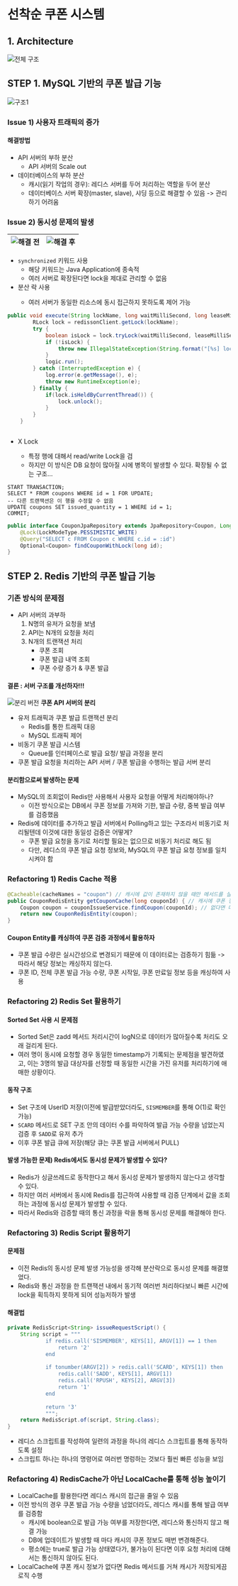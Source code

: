 
# 선착순 쿠폰 시스템
## 1. Architecture
![전체 구조](img/architecture.png)
## STEP 1. MySQL 기반의 쿠폰 발급 기능
![구조1](img/step1_1.png)

### Issue 1) 사용자 트래픽의 증가
#### 해결방법
- API 서버의 부하 분산
  - API 서버의 Scale out
- 데이터베이스의 부하 분산
  - 캐시(읽기 작업의 경우): 레디스 서버를 두어 처리하는 역할을 두어 분산
  - 데이터베이스 서버 확장(master, slave), 샤딩 등으로 해결할 수 있음 -> 관리하기 어려움

### Issue 2) 동시성 문제의 발생
![해결 전](img/step1_2.png) |![해결 후](img/step1_3.png) |
--- | --- |
- `synchronized` 키워드 사용
  - 해당 키워드는 Java Application에 종속적
  - 여러 서버로 확장된다면 lock을 제대로 관리할 수 없음
- 분산 락 사용 <Redis>
  - 여러 서버가 동일한 리소스에 동시 접근하지 못하도록 제어 가능
```java
public void execute(String lockName, long waitMilliSecond, long leaseMilliSecond, Runnable logic) {
        RLock lock = redissonClient.getLock(lockName);
        try {
            boolean isLock = lock.tryLock(waitMilliSecond, leaseMilliSecond, TimeUnit.MILLISECONDS);  // 획득 대기 시간, 획득 후 최소 소유 시간
            if (!isLock) {
                throw new IllegalStateException(String.format("[%s] lock 획득 실패", lockName));
            }
            logic.run();
        } catch (InterruptedException e) {
            log.error(e.getMessage(), e);
            throw new RuntimeException(e);
        } finally {
            if(lock.isHeldByCurrentThread()) {
                lock.unlock();
            }
        }
    }
 
```
- X Lock<MySQL>
  - 특정 행에 대해서 read/write Lock을 검
  - 하지만 이 방식은 DB 요청이 많아질 시에 병목이 발생할 수 있다. 확장될 수 없는 구조...
```mysql
START TRANSACTION;
SELECT * FROM coupons WHERE id = 1 FOR UPDATE;
-- 다른 트랜잭션은 이 행을 수정할 수 없음
UPDATE coupons SET issued_quantity = 1 WHERE id = 1;
COMMIT;
```
```java
public interface CouponJpaRepository extends JpaRepository<Coupon, Long> {
    @Lock(LockModeType.PESSIMISTIC_WRITE)
    @Query("SELECT c FROM Coupon c WHERE c.id = :id")
    Optional<Coupon> findCouponWithLock(long id);
}
```
## STEP 2. Redis 기반의 쿠폰 발급 기능
### 기존 방식의 문제점
- API 서버의 과부하
  1. N명의 유저가 요청을 보냄
  2. API는 N개의 요청을 처리
  3. N개의 트랜잭션 처리
     - 쿠폰 조회
     - 쿠폰 발급 내역 조회
     - 쿠폰 수량 증가 & 쿠폰 발급
#### 결론 : 서버 구조를 개선하자!!!
![분리 버전](img/step2_1.png)
**쿠폰 API 서버의 분리**
- 유저 트래픽과 쿠폰 발급 트랜잭션 분리
  - Redis를 통한 트래픽 대응
  - MySQL 트래픽 제어
- 비동기 쿠폰 발급 시스템
  - Queue를 인터페이스로 발급 요청/ 발급 과정을 분리
- 쿠폰 발급 요청을 처리하는 API 서버 / 쿠폰 발급을 수행하는 발급 서버 분리
#### 분리함으로써 발생하는 문제
- MySQL의 조회없이 Redis만 사용해서 사용자 요청을 어떻게 처리해야하나?
  - 이전 방식으로는 DB에서 쿠폰 정보를 가져와 기한, 발급 수량, 중복 발급 여부를 검증했음
- Redis에 데이터를 추가하고 발급 서버에서 Polling하고 있는 구조라서 비동기로 처리될텐데 이것에 대한 동일성 검증은 어떻게?
  - 쿠폰 발급 요청을 동기로 처리할 필요는 없으므로 비동기 처리로 해도 됨
  - 다만, 레디스의 쿠폰 발급 요청 정보와, MySQL의 쿠폰 발급 요청 정보를 일치시켜야 함
### Refactoring 1) Redis Cache 적용
```java
@Cacheable(cacheNames = "coupon") // 캐시에 값이 존재하지 않을 때만 메서드를 실행하여 데이터를 조회한 뒤, 캐시에 저장
public CouponRedisEntity getCouponCache(long couponId) { // 캐시에 쿠폰 정보가 있다면 바로 반환
    Coupon coupon = couponIssueService.findCoupon(couponId); // 없다면 데이터를 호출해 가져와서 저장 후 반환
    return new CouponRedisEntity(coupon);
}
```
#### Coupon Entity를 캐싱하여 쿠폰 검증 과정에서 활용하자
- 쿠폰 발급 수량은 실시간성으로 변경되기 때문에 이 데이터로는 검증하기 힘듦 -> 따라서 해당 정보는 캐싱하지 않는다.
- 쿠폰 ID, 전체 쿠폰 발급 가능 수량, 쿠폰 시작일, 쿠폰 만료일 정보 등을 캐싱하여 사용
### Refactoring 2) Redis Set 활용하기
#### Sorted Set 사용 시 문제점
- Sorted Set은 zadd 메서드 처리시간이 logN으로 데이터가 많아질수록 처리도 오래 걸리게 된다.
- 여러 명이 동시에 요청할 경우 동일한 timestamp가 기록되는 문제점을 발견하였고, 이는 3명의 발급 대상자를 선정할 때 동일한 시간을 가진 유저를 처리하기에 애매한 상황이다.

#### 동작 구조
- Set 구조에 UserID 저장(이전에 발급받았더라도, `SISMEMBER`를 통해 O(1)로 확인 가능)
- `SCARD` 메서드로 SET 구조 안의 데이터 수를 파악하여 발급 가능 수량을 넘었는지 검증 후 `SADD`로 유저 추가
- 이후 쿠폰 발급 큐에 저장(해당 큐는 쿠폰 발급 서버에서 PULL)

#### 발생 가능한 문제) Redis에서도 동시성 문제가 발생할 수 있다?
- Redis가 싱글쓰레드로 동작한다고 해서 동시성 문제가 발생하지 않는다고 생각할 수 있다.
- 하지만 여러 서버에서 동시에 Redis를 접근하여 사용할 때 검증 단계에서 값을 조회하는 과정에 동시성 문제가 발생할 수 있다.
- 따라서 Redis와 검증할 때의 통신 과정을 락을 통해 동시성 문제를 해결해야 한다.
  
### Refactoring 3) Redis Script 활용하기
#### 문제점
- 이전 Redis의 동시성 문제 발생 가능성을 생각해 분산락으로 동시성 문제를 해결했었다.
- Redis와 통신 과정을 한 트랜잭션 내에서 동기적 여러번 처리하다보니 빠른 시간에 lock을 획득하지 못하게 되어 성능저하가 발생

#### 해결법
```java
private RedisScript<String> issueRequestScript() {
    String script = """
            if redis.call('SISMEMBER', KEYS[1], ARGV[1]) == 1 then
                return '2'
            end
                
            if tonumber(ARGV[2]) > redis.call('SCARD', KEYS[1]) then
                redis.call('SADD', KEYS[1], ARGV[1])
                redis.call('RPUSH', KEYS[2], ARGV[3])
                return '1'
            end
                
            return '3'
            """;
    return RedisScript.of(script, String.class);
}
```
- 레디스 스크립트를 작성하여 일련의 과정을 하나의 레디스 스크립트를 통해 동작하도록 설정
- 스크립트 하나는 하나의 명령어로 여러번 명렁하는 것보다 훨씬 빠른 성능을 보임

### Refactoring 4) RedisCache가 아닌 LocalCache를 통해 성능 높이기
- LocalCache를 활용한다면 레디스 캐시의 접근을 줄일 수 있음
- 이전 방식의 경우 쿠폰 발급 가능 수량을 넘었더라도, 레디스 캐시를 통해 발급 여부를 검증함
  - 캐시에 boolean으로 발급 가능 여부를 저장한다면, 레디스와 통신하지 않고 해결 가능
  - DB에 업데이트가 발생할 때 마다 캐시의 쿠폰 정보도 매번 변경해준다.
  - 평소에는 true로 발급 가능 상태였다가, 불가능이 된다면 이후 요청 처리에 대해서는 통신하지 않아도 된다.
- LocalCache에 쿠폰 캐시 정보가 없다면 Redis 메서드를 거쳐 캐시가 저장되게끔 로직 수행
